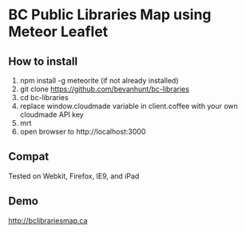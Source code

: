 # BC Public Libraries Map using Meteor Leaflet

## How to install 
1. npm install -g meteorite (if not already installed)
2. git clone https://github.com/bevanhunt/bc-libraries
3. cd bc-libraries
4. replace window.cloudmade variable in client.coffee with your own cloudmade API key
5. mrt
6. open browser to http://localhost:3000

## Compat
Tested on Webkit, Firefox, IE9, and iPad

## Demo
http://bclibrariesmap.ca